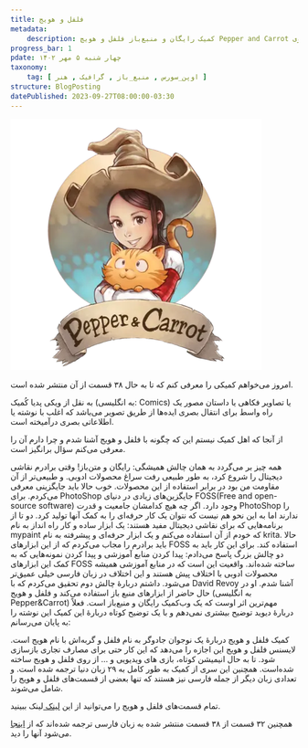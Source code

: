 ```yaml
---
title: فلفل و هویج
metadata:
    description: کمیک رایگان و منبع‌باز فلفل و هویچ Pepper and Carrot ساخته شده توسط دیوید ریووی David Revoy 
progress_bar: 1
pdate: چهار شنبه ۵ مهر ۱۴۰۲    
taxonomy:
    tag: [ اوپن_سورس , منبع_باز , گرافیک , هنر ]
structure: BlogPosting
datePublished: 2023-09-27T08:00:00-03:30
---
```

![لوگوی فلفل و هویچ](Pepper_and_Carrot.webp?classes=center&loading=lazy)

امروز می‌خواهم کمیکی را معرفی کنم که تا به حال ۳۸ قسمت از آن منتشر شده است. 

به نقل از ویکی پدیا کُمیک (به انگلیسی: Comics) یا تصاویر فکاهی یا داستان مصور یک راه واسط برای انتقال بصری ایده‌ها از طریق تصویر می‌باشد که اغلب با نوشته یا اطلاعاتی بصری درآمیخته است.

از آنجا که اهل کمیک نیستم این که چگونه با فلفل و هویج آشنا شدم و چرا دارم آن را معرفی می‌کنم سؤال برانگیز است.

همه چیز بر می‌گردد به همان چالش همیشگی: رایگان و متن‌باز! وقتی برادرم نقاشی دیجیتال را شروع کرد، به طور طبیعی رفت سراغ محصولات ادوبی. و طبیعی‌تر از آن مقاومت من بود در برابر استفاده از این محصولات. خوب حالا باید جایگزینی معرفی می‌کردم. برای PhotoShop  جایگزین‌های زیادی در دنیای FOSS(Free and open-source software) وجود دارد. اگر چه هیچ کدامشان جامعیت و قدرت PhotoShop را ندارند اما به این نحو هم نیست که نتوان یک کار حرفه‌ای را به کمک آنها تولید کرد. دو تا از برنامه‌هایی که برای نقاشی دیجیتال مفید هستند: یک ابزار ساده و کار راه انداز به نام mypaint که خودم از آن استفاده می‌کنم و یک ابزار حرفه‌ای‌ و پیشرفته به نام krita. حالا باید برادرم را مجاب می‌کردم که از این ابزارهای FOSS استفاده کند. برای این کار باید به دو چالش بزرگ پاسخ می‌دادم: پیدا کردن منابع آموزشی و پیدا کردن نمونه‌هایی که به کمک این ابزار‌های FOSS ساخته شده‌اند. واقعیت این است که در منابع آموزشی همیشه محصولات ادوبی با اختلاف پیش هستند و این اختلاف در زبان فارسی خیلی عمیق‌تر می‌شود. داشتم دربارهٔ چالش دوم تحقیق می‌کردم که با David Revoy آشنا شدم. او در حال حاضر از ابزارهای منبع باز استفاده می‌کند و فلفل و هویج (به انگلیسی Pepper&Carrot) مهم‌ترین اثر اوست که یک وب‌کمیک رایگان و منبع‌باز است. فعلاً دربارهٔ دیوید توضیح بیشتری نمی‌دهم و با یک توضیح کوتاه دربارهٔ این کمیک این نوشته را به پایان می‌رسانم:

کمیک فلفل و هویج دربارهٔ یک نوجوان جادوگر به نام فلفل و گربه‌اش با نام هویج است. لایسنس فلفل و هویج این اجازه را می‌دهد که این کار حتی برای مصارف تجاری بازسازی شود. تا به حال انیمیشن کوتاه، بازی های ویدیویی و … از روی فلفل و هویج ساخته شده‌است.
همچنین این سری از کمیک به طور کامل به ۲۹ زبان دنیا ترجمه شده است. و تعدادی زبان دیگر از جمله فارسی نیز هستند که تنها بعضی از قسمت‌های فلفل و هویج را شامل می‌شوند.

تمام قسمت‌های فلفل و هویج را می‌توانید از این 
[لینک ](https://www.peppercarrot.com/en/webcomics/index.html)
لینک 
ببینید.

همچنین ۳۲ قسمت از ۳۸ قسمت منتشر شده به زبان فارسی ترجمه شده‌اند که از 
[اینجا ](https://www.peppercarrot.com/fa/webcomics/index.html)
می‌شود آنها را دید.

